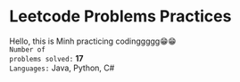 # Leetcode Problems Practices

Hello, this is Minh practicing codinggggg😁😁
<br/>
<code>Number of problems solved:</code> **17**
<br/>
<code>Languages:</code> Java, Python, C#
